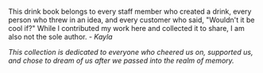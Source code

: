 This drink book belongs to every staff member who created a drink, every person who threw in an idea, and every customer who said, "Wouldn't it be cool if?" While I contributed my work here and collected it to share, I am also not the sole author.  _- Kayla_


_This collection is dedicated to everyone who cheered us on, supported us, and chose to dream of us after we passed into the realm of memory._